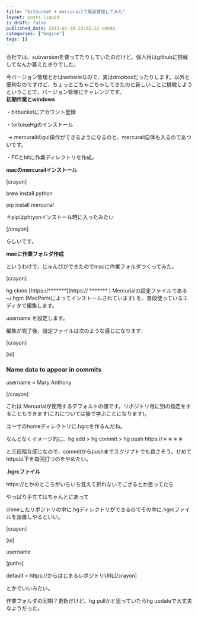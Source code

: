 ```yaml
---
title: "bitbucket + mercurailで履歴管理してみた"
layout: posts.liquid
is_draft: false
published_date: 2013-07-30 23:55:22 +0900
categories: ["Engine"]
tags: []
---
```


会社では、subversionを使ってたりしていたのだけど、個人用はgithubに挑戦してなんか萎えたきりでした。

今バージョン管理とかはwebsiteなので、実はdropboxだったりします。以外と便利なのですけど、ちょっとごちゃごちゃしてきたのと新しいことに挑戦しようということで、バージョン管理にチャレンジです。  
**初期作業とwindows**  
  
・bitbucketにアカウント登録  
  
・tortoiseHgのインストール  
  
&nbsp;-\> mercurailのgui操作ができるようになるのと、mercurail自体も入るのであついです。  
  
・PCとbitに作業ディレクトリを作成。

 **macのmercurailインストール**  
  
[crayon]  
  
brew install python  
  
pip install mercurial  
  
＃pipはphtyonインストール時に入ったみたい  
  
[/crayon]  
  
らしいです。

 **macに作業フォルダ作成**  
  
というわけで、じゅんびができたのでmacに作業フォルダつくってみた。  
  
[crayon]  
  
hg clone [https://\*\*\*\*\*\*\*](https:// ******* ) Mercurialの設定ファイルである ~/.hgrc (MacPortsによってインストールされています) を、普段使っているエディタで編集します。

username を設定します。  
  
編集が完了後、設定ファイルは次のような感じになります:  
  
[crayon]  
  
[ui]

### Name data to appear in&nbsp;commits
username = Mary Anthony&nbsp;  
  
[/crayon]  
  
これは Mercurialが使用するデフォルトの値です。リポジトリ毎に別の指定をすることもできます(これについては後で学ぶことになります)。  
  
ユーザのhomeディレクトリに.hgrcを作るんだね。

なんとなくイメージ的に、hg add \> hg commit \> hg push https://＊＊＊＊  
  
と三段階な感じなので、commitからpushまでスクリプトでも良さそう。せめてhttps以下を毎回打つのをやめたい。

 **.hgrcファイル**  
  
https://とかのところがいちいち覚えて折れないでござるとか思ってたら  
  
やっぱり手立てはちゃんとにあって  
  
cloneしたリポジトリの中に.hgディレクトリができるのでその中に.hgrcファイルを設置しやるといい。  
  
[crayon]  
  
[ui]  
  
username&nbsp;  
  
[paths]  
  
default = https://からはじまるレポジトリURL[/crayon]  
  
とかでいいみたい。

作業フォルダの同期？更新だけど、hg pullかと思っていたらhg updateで大丈夫なようだった。


